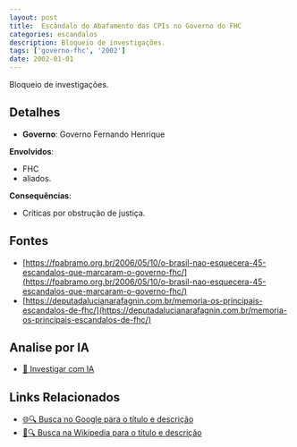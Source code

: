 ```yaml
---
layout: post
title:  Escândalo do Abafamento das CPIs no Governo do FHC
categories: escandalos
description: Bloqueio de investigações.
tags: ['governo-fhc', '2002']
date: 2002-01-01
---
```


Bloqueio de investigações.

## Detalhes
- **Governo**: Governo Fernando Henrique

**Envolvidos**:
- FHC
- aliados.


**Consequências**:
- Críticas por obstrução de justiça.


## Fontes
- [https://fpabramo.org.br/2006/05/10/o-brasil-nao-esquecera-45-escandalos-que-marcaram-o-governo-fhc/](https://fpabramo.org.br/2006/05/10/o-brasil-nao-esquecera-45-escandalos-que-marcaram-o-governo-fhc/)
- [https://deputadalucianarafagnin.com.br/memoria-os-principais-escandalos-de-fhc/](https://deputadalucianarafagnin.com.br/memoria-os-principais-escandalos-de-fhc/)


## Analise por IA
- [🤖 Investigar com IA](https://www.perplexity.ai/search?q=Esc%C3%A2ndalo%20do%20Abafamento%20das%20CPIs%20no%20Governo%20do%20FHC%20Bloqueio%20de%20investiga%C3%A7%C3%B5es.%20Governo%20Fernando%20Henrique)

## Links Relacionados
- [🌐🔍 Busca no Google para o título e descrição](https://www.google.com/search?q=Esc%C3%A2ndalo%20do%20Abafamento%20das%20CPIs%20no%20Governo%20do%20FHC%20Bloqueio%20de%20investiga%C3%A7%C3%B5es.%20Governo%20Fernando%20Henrique)
- [📖🔍 Busca na Wikipedia para o título e descrição](https://pt.wikipedia.org/w/index.php?search=Esc%C3%A2ndalo%20do%20Abafamento%20das%20CPIs%20no%20Governo%20do%20FHC%20Bloqueio%20de%20investiga%C3%A7%C3%B5es.%20Governo%20Fernando%20Henrique)

